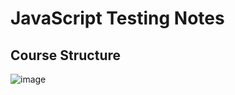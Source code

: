 # JavaScript Testing Notes
## Course Structure
![image](https://github.com/user-attachments/assets/a68156f7-db3f-4d5d-851b-b00958150e42)

